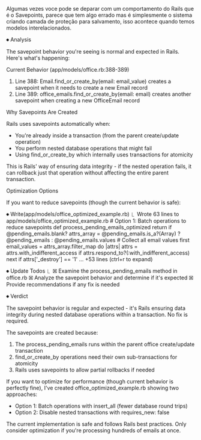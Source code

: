 
Algumas vezes voce pode se deparar com um comportamento do Rails que é o Savepoints, parece que tem algo errado mas é simplesmente o sistema criando camada de proteção para salvamento, isso acontece quando temos modelos interelacionados.


⏺ Analysis

  The savepoint behavior you're seeing is normal and expected in Rails. Here's what's happening:

  Current Behavior (app/models/office.rb:388-389)

  1. Line 388: Email.find_or_create_by(email: email_value) creates a savepoint when it needs to create a new
  Email record
  2. Line 389: office_emails.find_or_create_by(email: email) creates another savepoint when creating a new
  OfficeEmail record

  Why Savepoints Are Created

  Rails uses savepoints automatically when:
  - You're already inside a transaction (from the parent create/update operation)
  - You perform nested database operations that might fail
  - Using find_or_create_by which internally uses transactions for atomicity

  This is Rails' way of ensuring data integrity - if the nested operation fails, it can rollback just that
  operation without affecting the entire parent transaction.

  Optimization Options

  If you want to reduce savepoints (though the current behavior is safe):

⏺ Write(app/models/office_optimized_example.rb)
  ⎿  Wrote 63 lines to app/models/office_optimized_example.rb
     # Option 1: Batch operations to reduce savepoints
     def process_pending_emails_optimized
       return if @pending_emails.blank?
       attrs_array = @pending_emails.is_a?(Array) ? @pending_emails : @pending_emails.values
       # Collect all email values first
       email_values = attrs_array.filter_map do |attrs|
         attrs = attrs.with_indifferent_access if attrs.respond_to?(:with_indifferent_access)
         next if attrs['_destroy'] == '1'
     … +53 lines (ctrl+r to expand)

⏺ Update Todos
  ⎿  ☒ Examine the process_pending_emails method in office.rb
     ☒ Analyze the savepoint behavior and determine if it's expected
     ☒ Provide recommendations if any fix is needed

⏺ Verdict

  The savepoint behavior is regular and expected - it's Rails ensuring data integrity during nested database
  operations within a transaction. No fix is required.

  The savepoints are created because:
  1. The process_pending_emails runs within the parent office create/update transaction
  2. find_or_create_by operations need their own sub-transactions for atomicity
  3. Rails uses savepoints to allow partial rollbacks if needed

  If you want to optimize for performance (though current behavior is perfectly fine), I've created
  office_optimized_example.rb showing two approaches:
  - Option 1: Batch operations with insert_all (fewer database round trips)
  - Option 2: Disable nested transactions with requires_new: false

  The current implementation is safe and follows Rails best practices. Only consider optimization if you're
  processing hundreds of emails at once.
